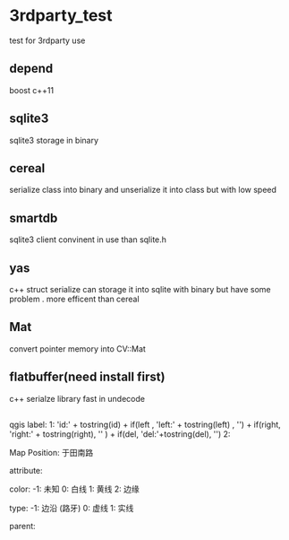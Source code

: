 <!--
 * @Description: 
 * @Version: 2.0
 * @Autor: xiaolinz
 * @Date: 2020-04-14 09:40:12
 * @LastEditors: xiaolinz
 * @LastEditTime: 2020-04-14 09:56:18
 -->
# 3rdparty_test

test for 3rdparty use

## depend

boost
c++11

## sqlite3

sqlite3 storage in binary

## cereal

serialize class into binary
and unserialize it into class
but with low speed

## smartdb

sqlite3 client
convinent in use than sqlite.h

## yas

c++ struct serialize
can storage it into sqlite with binary but have some problem .
more efficent than cereal

## Mat

convert pointer memory into CV::Mat

## flatbuffer(need install first)

c++ serialze library
fast in undecode

## 


## 
qgis label:
1: 
'id:' + tostring(id) + if(left , 'left:' + tostring(left) , '') + if(right,  'right:' + tostring(right), '' )  + if(del, 'del:'+tostring(del), '')
2: 

Map Position: 于田南路

attribute:

color:
-1: 未知
0: 白线
1: 黄线
2: 边缘

type:
-1: 边沿 (路牙)
0: 虚线
1: 实线

parent:


